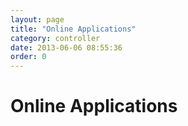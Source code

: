 ```yaml
---
layout: page
title: "Online Applications"
category: controller
date: 2013-06-06 08:55:36
order: 0
---
```


# Online Applications